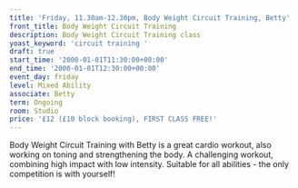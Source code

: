 ```yaml
---
title: 'Friday, 11.30am-12.30pm, Body Weight Circuit Training, Betty'
front_title: Body Weight Circuit Training
description: Body Weight Circuit Training class
yoast_keyword: 'circuit training '
draft: true
start_time: '2000-01-01T11:30:00+00:00'
end_time: '2000-01-01T12:30:00+00:00'
event_day: friday
level: Mixed Ability
associate: Betty
term: Ongoing
room: Studio
price: '£12 (£10 block booking), FIRST CLASS FREE!'
---
```


Body Weight Circuit Training with Betty is a great cardio workout, also working on toning and strengthening the body. A challenging workout, combining high impact with low intensity. Suitable for all abilities - the only competition is with yourself!
